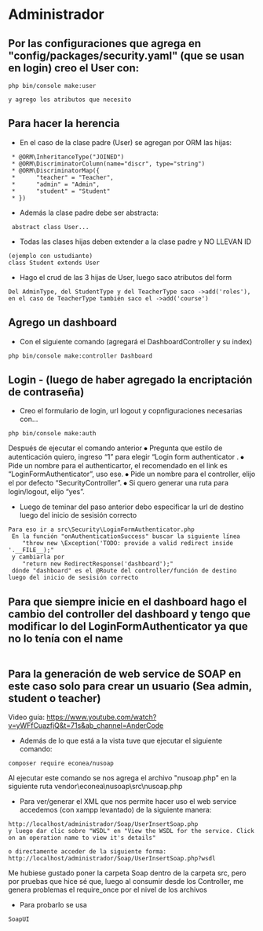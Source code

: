 # Administrador

## Por las configuraciones que agrega en "config/packages/security.yaml" (que se usan en login)  creo el User con:
```
php bin/console make:user

y agrego los atributos que necesito
```


## Para hacer la herencia
- En el caso de la clase padre (User) se agregan por ORM las hijas:
```
 * @ORM\InheritanceType("JOINED")
 * @ORM\DiscriminatorColumn(name="discr", type="string")
 * @ORM\DiscriminatorMap({
 *      "teacher" = "Teacher",
 *      "admin" = "Admin",
 *      "student" = "Student"
 * })
```
 - Además la clase padre debe ser abstracta:
```
 abstract class User...
```
- Todas las clases hijas deben extender a la clase padre y NO LLEVAN ID
``` 
(ejemplo con ustudiante)
class Student extends User

```

- Hago el crud de las 3 hijas de User, luego saco atributos del form 
``` 
Del AdminType, del StudentType y del TeacherType saco ->add('roles'), en el caso de TeacherType también saco el ->add('course')
```

## Agrego un dashboard 
- Con el siguiente comando (agregará el DashboardController y su index)
```
php bin/console make:controller Dashboard
```

## Login - (luego de haber agregado la encriptación de contraseña)
- Creo el formulario de login, url logout y copnfiguraciones necesarias con...
```
php bin/console make:auth
```
Después de ejecutar el comando anterior
⦁	Pregunta que estilo de autenticación quiero, ingreso “1” para elegir “Login form authenticator .
⦁	Pide un nombre para el authenticartor, el recomendado en el link es “LoginFormAuthenticator”, uso ese. 
⦁	Pide un nombre para el  controller, elijo el por defecto “SecurityController”.
⦁	Si quero generar una ruta para login/logout, elijo “yes”.

- Luego de teminar del paso anterior debo especificar la url de destino luego del inicio de sesisión correcto
```
Para eso ir a src\Security\LoginFormAuthenticator.php
 En la función "onAuthenticationSuccess" buscar la siguiente línea 
    "throw new \Exception('TODO: provide a valid redirect inside '.__FILE__);"
 y cambiarla por 
    "return new RedirectResponse('dashboard');" 
 dónde "dashboard" es el @Route del controller/función de destino luego del inicio de sesisión correcto     
```
## Para que siempre inicie en el dashboard hago el cambio del controller del dashboard y tengo que modificar lo del LoginFormAuthenticator ya que no lo tenía con el name
```
```

## Para la generación de web service de SOAP en este caso solo para crear un usuario (Sea admin, student o teacher)
   Video guía: https://www.youtube.com/watch?v=yWFfCuazfjQ&t=71s&ab_channel=AnderCode

- Además de lo que está a la vista tuve que ejecutar el siguiente comando:
```
composer require econea/nusoap
```
Al ejecutar este comando se nos agrega el archivo "nusoap.php" en la siguiente ruta vendor\econea\nusoap\src\nusoap.php

- Para ver/generar el XML que nos permite hacer uso el web service accedemos (con xampp levantado) de la siguiente manera:
```
http://localhost/administrador/Soap/UserInsertSoap.php
y luego dar clic sobre "WSDL" en "View the WSDL for the service. Click on an operation name to view it's details"

o directamente acceder de la siguiente forma:
http://localhost/administrador/Soap/UserInsertSoap.php?wsdl
```
Me hubiese gustado poner la carpeta Soap dentro de la carpeta src, pero por pruebas que hice sé que, luego al consumir desde los Controller, me genera problemas el require_once por el nivel de los archivos
- Para probarlo se usa
```
SoapUI
```

